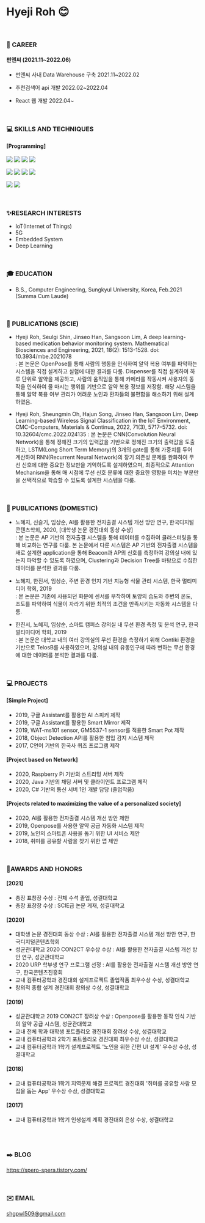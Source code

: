 # Hyeji Roh 😊
<br/>


### 🏢 CAREER
#### 펀엔씨 (2021.11~2022.06)

- 펀엔씨 사내 Data Warehouse 구축 2021.11~2022.02

- 추천검색어 api 개발 2022.02~2022.04

- React 웹 개발 2022.04~
<br/>


### 💻 SKILLS AND TECHNIQUES   
#### [Programming]
<img src="https://img.shields.io/badge/html5-E34F26?style=for-the-badge&logo=html5&logoColor=white"> <img src="https://img.shields.io/badge/css-1572B6?style=for-the-badge&logo=css3&logoColor=white"> <img src="https://img.shields.io/badge/javascript-F7DF1E?style=for-the-badge&logo=javascript&logoColor=black"> <img src="https://img.shields.io/badge/react-61DAFB?style=for-the-badge&logo=react&logoColor=black"> 

<img src="https://img.shields.io/badge/python-3776AB?style=for-the-badge&logo=python&logoColor=white"> <img src="https://img.shields.io/badge/mysql-4479A1?style=for-the-badge&logo=mysql&logoColor=white"> <img src="https://img.shields.io/badge/linux-FCC624?style=for-the-badge&logo=linux&logoColor=black"> <img src="https://img.shields.io/badge/amazonaws-232F3E?style=for-the-badge&logo=amazonaws&logoColor=white"> 
  
<img src="https://img.shields.io/badge/github-181717?style=for-the-badge&logo=github&logoColor=white"> <img src="https://img.shields.io/badge/git-F05032?style=for-the-badge&logo=git&logoColor=white">

<br/>

### ✨RESEARCH INTERESTS
- IoT(Internet of Things)
- 5G
- Embedded System
- Deep Learning
<br/>


### 🎓 EDUCATION
- B.S., Computer Engineering, Sungkyul University, Korea, Feb.2021 (Summa Cum Laude)
<br/>


     
### 📄 PUBLICATIONS (SCIE)
- Hyeji Roh, Seulgi Shin, Jinseo Han, Sangsoon Lim, A deep learning-based medication behavior monitoring system. Mathematical Biosciences and Engineering, 2021, 18(2): 1513-1528. doi: 10.3934/mbe.2021078    
: 본 논문은 OpenPose를 통해 사람의 행동을 인식하여 알약 복용 여부를 파악하는 시스템을 직접 설계하고 실험에 대한 결과를 다룸. Dispenser를 직접 설계하여 하루 단위로 알약을 제공하고, 사람의 움직임을 통해 카메라를 작동시켜 사용자의 동작을 인식하여 물 마시는 행위를 기반으로 알약 복용 정보를 저장함. 해당 시스템을 통해 알약 복용 여부 관리가 어려운 노인과 환자들의 불편함을 해소하기 위해 설계하였음. 


- Hyeji Roh, Sheungmin Oh, Hajun Song, Jinseo Han, Sangsoon Lim, Deep Learning-based Wireless Signal Classification in the IoT Environment, CMC-Computers, Materials & Continua, 2022, 71(3), 5717–5732. doi: 10.32604/cmc.2022.024135
: 본 논문은 CNN(Convolution Neural Network)을 통해 정해진 크기의 입력값을 기반으로 정해진 크기의 출력값을 도출하고, LSTM(Long Short Term Memory)의 3개의 gate를 통해 가중치를 두어 계산하여 RNN(Recurrent Neural Network)의 장기 의존성 문제를 완화하여 무선 신호에 대한 중요한 정보만을 기억하도록 설계하였으며, 최종적으로 Attention Mechanism을 통해 매 시점에 무선 신호 분류에 대한 중요한 영향을 미치는 부분만을 선택적으로 학습할 수 있도록 설계한 시스템을 다룸. 
<br/>
     
     
### 📄 PUBLICATIONS (DOMESTIC)
- 노혜지, 신슬기, 임상순, AI를 활용한 전자출결 시스템 개선 방안 연구, 한국디지털콘텐츠학회, 2020, [대학생 논문 경진대회 동상 수상]    
: 본 논문은 AP 기반의 전자출결 시스템을 통해 데이터를 수집하여 클러스터링을 통해 비교하는 연구를 다룸. 본 논문에서 다룬 시스템은 AP 기반의 전자출결 시스템을 새로 설계한 application을 통해 Beacon과 AP의 신호를 측정하여 강의실 내에 있는지 파악할 수 있도록 하였으며, Clustering과 Decision Tree를 바탕으로 수집한 데이터를 분석한 결과를 다룸. 
 
- 노혜지, 한진서, 임상순, 주변 환경 인지 기반 지능형 식물 관리 시스템, 한국 멀티미디어 학회, 2019    
: 본 논문은 기존에 사용되던 화분에 센서를 부착하여 토양의 습도와 주변의 온도, 조도를 파악하여 식물이 자라기 위한 최적의 조건을 만족시키는 자동화 시스템을 다룸. 

- 한진서, 노혜지, 임상순, 스마트 캠퍼스 강의실 내 무선 환경 측정 및 분석 연구, 한국 멀티미디어 학회, 2019    
: 본 논문은 대학교 내의 여러 강의실의 무선 환경을 측정하기 위해 Contiki 환경을 기반으로 TelosB를 사용하였으며, 강의실 내의 유동인구에 따라 변하는 무선 환경에 대한 데이터를 분석한 결과를 다룸. 
<br/>

   
### 💻 PROJECTS
#### [Simple Project]
- 2019, 구글 Assistant를 활용한 AI 스피커 제작
- 2019, 구글 Assistant를 활용한 Smart Mirror 제작
- 2019, WAT-ms101 sensor, GM5537-1 sensor를 적용한 Smart Pot 제작
- 2018, Object Detection API를 활용한 침입 감지 시스템 제작
- 2017, C언어 기반의 한국사 퀴즈 프로그램 제작 
    
#### [Project based on Network]
- 2020, Raspberry Pi 기반의 스트리밍 서버 제작
- 2020, Java 기반의 채팅 서버 및 클라이언트 프로그램 제작
- 2020, C# 기반의 통신 서버 1인 개발 담당 (졸업작품) 
    
#### [Projects related to maximizing the value of a personalized society]
- 2020, AI를 활용한 전자출결 시스템 개선 방안 제안
- 2019, Openpose를 사용한 알약 공급 자동화 시스템 제작
- 2019, 노인의 스마트폰 사용을 돕기 위한 UI 서비스 제안
- 2018, 취미를 공유할 사람을 찾기 위한 앱 제안
<br/>   
   
   
### 🥇AWARDS AND HONORS    
#### [2021]
- 총장 표창장 수상 : 전체 수석 졸업, 성결대학교
- 총장 표창장 수상 : SCIE급 논문 게재, 성결대학교
   
#### [2020]
- 대학생 논문 경진대회 동상 수상 : AI를 활용한 전자출결 시스템 개선 방안 연구, 한국디지털콘텐츠학회
- 성균관대학교 2020 CON2CT 우수상 수상 : AI를 활용한 전자출결 시스템 개선 방안 연구, 성균관대학교
- 2020 URP 학부생 연구 프로그램 선정 : AI를 활용한 전자출결 시스템 개선 방안 연구, 한국콘텐츠진흥회
- 교내 컴퓨터공학과 경진대회 설계프로젝트 졸업작품 최우수상 수상, 성결대학교
- 창의적 종합 설계 경진대회 창의상 수상, 성결대학교

#### [2019]
- 성균관대학교 2019 CON2CT 장려상 수상 : Openpose를 활용한 동작 인식 기반의 알약 공급 시스템, 성균관대학교
- 교내 전체 학과 대학생 포트폴리오 경진대회 장려상 수상, 성결대학교
- 교내 컴퓨터공학과 2학기 포트폴리오 경진대회 최우수상 수상, 성결대학교
- 교내 컴퓨터공학과 1학기 설계프로젝트 '노인을 위한 간편 UI 설계' 우수상 수상, 성결대학교

#### [2018]
- 교내 컴퓨터공학과 1학기 지역문제 해결 프로젝트 경진대회 '취미를 공유할 사람 모집을 돕는 App' 우수상 수상, 성결대학교

#### [2017]
- 교내 컴퓨터공학과 1학기 인생설계 계획 경진대회 은상 수상, 성결대학교

<!--
### 📁 RESEARCH EXPERIENCES
-->
<br/>

<!--### CONFERENCES


### PATENTS

-->
<br/>   
   
   
### ✒️ BLOG
<https://spero-spera.tistory.com/>
<br/>  
   
   
<br/>
   
### ✉️ EMAIL
shgpwl509@gmail.com


<!--
**HyeJiRoh/HyeJiRoh** is a ✨ _special_ ✨ repository because its `README.md` (this file) appears on your GitHub profile.

Here are some ideas to get you started:

- 🔭 I’m currently working on ... 1
- 🌱 I’m currently learning ... 2
- 👯 I’m looking to collaborate on ... 3
- 🤔 I’m looking for help with ... 4
- 💬 Ask me about ... 5
- 📫 How to reach me: ... 6
- 😄 Pronouns: ... 7
- ⚡ Fun fact: ... 8
- 이모지 참고 사이트 : https://gist.github.com/rxaviers/7360908
-->  
